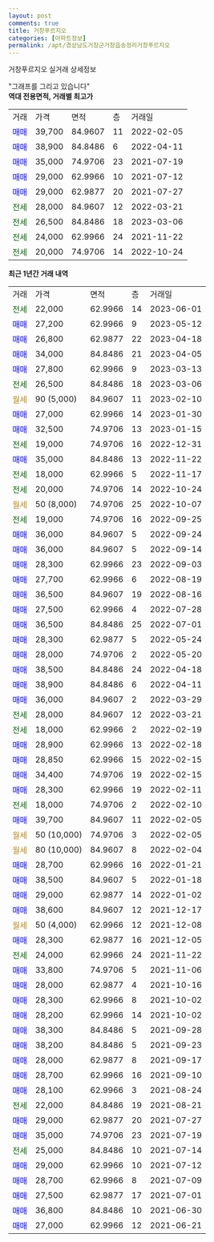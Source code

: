```yaml
---
layout: post
comments: true
title: 거창푸르지오
categories: [아파트정보]
permalink: /apt/경상남도거창군거창읍송정리거창푸르지오
---
```


거창푸르지오 실거래 상세정보

<script type="text/javascript">
  google.charts.load('current', {'packages':['line', 'corechart']});
  google.charts.setOnLoadCallback(drawChart);

  function drawChart() {
    var data = new google.visualization.DataTable();
    data.addColumn('date', '거래일');
    data.addColumn('number', "매매");
    data.addColumn('number', "전세");
    data.addColumn('number', "전매");

    data.addRows([[new Date(Date.parse("2023-06-01")), null, 22000, null], [new Date(Date.parse("2023-05-12")), 27200, null, null], [new Date(Date.parse("2023-04-18")), 26800, null, null], [new Date(Date.parse("2023-04-05")), 34000, null, null], [new Date(Date.parse("2023-03-13")), 27800, null, null], [new Date(Date.parse("2023-03-06")), null, 26500, null], [new Date(Date.parse("2023-02-10")), null, null, null], [new Date(Date.parse("2023-01-30")), 27000, null, null], [new Date(Date.parse("2023-01-15")), 32500, null, null], [new Date(Date.parse("2022-12-31")), null, 19000, null], [new Date(Date.parse("2022-11-22")), 35000, null, null], [new Date(Date.parse("2022-11-17")), null, 18000, null], [new Date(Date.parse("2022-10-24")), null, 20000, null], [new Date(Date.parse("2022-10-07")), null, null, null], [new Date(Date.parse("2022-09-25")), null, 19000, null], [new Date(Date.parse("2022-09-24")), 36000, null, null], [new Date(Date.parse("2022-09-14")), 36000, null, null], [new Date(Date.parse("2022-09-03")), 28300, null, null], [new Date(Date.parse("2022-08-19")), 27700, null, null], [new Date(Date.parse("2022-08-16")), 36500, null, null], [new Date(Date.parse("2022-07-28")), 27500, null, null], [new Date(Date.parse("2022-07-01")), 36500, null, null], [new Date(Date.parse("2022-05-24")), 28300, null, null], [new Date(Date.parse("2022-05-20")), 28000, null, null], [new Date(Date.parse("2022-04-18")), 38500, null, null], [new Date(Date.parse("2022-04-11")), 38900, null, null], [new Date(Date.parse("2022-03-29")), 36000, null, null], [new Date(Date.parse("2022-03-21")), null, 28000, null], [new Date(Date.parse("2022-02-19")), null, 18000, null], [new Date(Date.parse("2022-02-18")), 28900, null, null], [new Date(Date.parse("2022-02-15")), 28850, null, null], [new Date(Date.parse("2022-02-15")), 34400, null, null], [new Date(Date.parse("2022-02-11")), 28300, null, null], [new Date(Date.parse("2022-02-10")), null, 18000, null], [new Date(Date.parse("2022-02-05")), 39700, null, null], [new Date(Date.parse("2022-02-05")), null, null, null], [new Date(Date.parse("2022-02-04")), null, null, null], [new Date(Date.parse("2022-01-21")), 28700, null, null], [new Date(Date.parse("2022-01-18")), 38500, null, null], [new Date(Date.parse("2022-01-02")), 29000, null, null], [new Date(Date.parse("2021-12-17")), 38600, null, null], [new Date(Date.parse("2021-12-08")), null, null, null], [new Date(Date.parse("2021-12-05")), 28300, null, null], [new Date(Date.parse("2021-11-22")), null, 24000, null], [new Date(Date.parse("2021-11-06")), 33800, null, null], [new Date(Date.parse("2021-10-16")), 28000, null, null], [new Date(Date.parse("2021-10-02")), 28300, null, null], [new Date(Date.parse("2021-10-02")), 28200, null, null], [new Date(Date.parse("2021-09-28")), 38300, null, null], [new Date(Date.parse("2021-09-23")), 38200, null, null], [new Date(Date.parse("2021-09-17")), 28000, null, null], [new Date(Date.parse("2021-09-10")), 28700, null, null], [new Date(Date.parse("2021-08-24")), 28100, null, null], [new Date(Date.parse("2021-08-21")), null, 22000, null], [new Date(Date.parse("2021-07-27")), 29000, null, null], [new Date(Date.parse("2021-07-19")), 35000, null, null], [new Date(Date.parse("2021-07-14")), null, 25000, null], [new Date(Date.parse("2021-07-12")), 29000, null, null], [new Date(Date.parse("2021-07-09")), 28700, null, null], [new Date(Date.parse("2021-07-01")), 27500, null, null], [new Date(Date.parse("2021-06-30")), 36800, null, null], [new Date(Date.parse("2021-06-21")), 27000, null, null]]);

    var options = {
      hAxis: {
        format: 'yyyy/MM/dd'
      },    
      lineWidth: 0,
      pointsVisible: true,    
      title: '최근 1년간 유형별 실거래가 분포',
      legend: { position: 'bottom' }
    };

    var formatter = new google.visualization.NumberFormat({pattern:'###,###'} );
    formatter.format(data, 1);
    formatter.format(data, 2);
    
    setTimeout(function() {
        var chart = new google.visualization.LineChart(document.getElementById('columnchart_material'));
        chart.draw(data, (options));
        document.getElementById('loading').style.display = 'none';
    }, 200);
  }
</script>


<div id="loading" style="z-index:20; display: block; margin-left: 0px">"그래프를 그리고 있습니다"</div>
<div id="columnchart_material" style="width: 95%; margin-left: 0px; display: block"></div>
<!-- contents start -->
<b>역대 전용면적, 거래별 최고가</b>
<table class="sortable">
    <tr>
      <td>거래</td>
      <td>가격</td>
      <td>면적</td>
      <td>층</td>
      <td>거래일</td>
    </tr>
        <tr>
          <td><a style="color: blue">매매</a></td>
          <td>39,700</td>
          <td>84.9607</td>
          <td>11</td>
          <td>2022-02-05</td>
        </tr>            <tr>
          <td><a style="color: blue">매매</a></td>
          <td>38,900</td>
          <td>84.8486</td>
          <td>6</td>
          <td>2022-04-11</td>
        </tr>            <tr>
          <td><a style="color: blue">매매</a></td>
          <td>35,000</td>
          <td>74.9706</td>
          <td>23</td>
          <td>2021-07-19</td>
        </tr>            <tr>
          <td><a style="color: blue">매매</a></td>
          <td>29,000</td>
          <td>62.9966</td>
          <td>10</td>
          <td>2021-07-12</td>
        </tr>            <tr>
          <td><a style="color: blue">매매</a></td>
          <td>29,000</td>
          <td>62.9877</td>
          <td>20</td>
          <td>2021-07-27</td>
        </tr>        
        <tr>
              <td><a style="color: darkgreen">전세</a></td>
              <td>28,000</td>
              <td>84.9607</td>
              <td>12</td>
              <td>2022-03-21</td>
            </tr>            <tr>
              <td><a style="color: darkgreen">전세</a></td>
              <td>26,500</td>
              <td>84.8486</td>
              <td>18</td>
              <td>2023-03-06</td>
            </tr>            <tr>
              <td><a style="color: darkgreen">전세</a></td>
              <td>24,000</td>
              <td>62.9966</td>
              <td>24</td>
              <td>2021-11-22</td>
            </tr>            <tr>
              <td><a style="color: darkgreen">전세</a></td>
              <td>20,000</td>
              <td>74.9706</td>
              <td>14</td>
              <td>2022-10-24</td>
            </tr>        
    
</table>

<b>최근 1년간 거래 내역</b>

<table class="sortable">
    <tr>
      <td>거래</td>
      <td>가격</td>
      <td>면적</td>
      <td>층</td>
      <td>거래일</td>
    </tr>
    <tr>
      <td><a style="color: darkgreen">전세</a></td>
      <td>22,000</td>
      <td>62.9966</td>
      <td>14</td>
      <td>2023-06-01</td>
    </tr>          <tr>
      <td><a style="color: blue">매매</a></td>
      <td>27,200</td>
      <td>62.9966</td>
      <td>9</td>
      <td>2023-05-12</td>
    </tr>          <tr>
      <td><a style="color: blue">매매</a></td>
      <td>26,800</td>
      <td>62.9877</td>
      <td>22</td>
      <td>2023-04-18</td>
    </tr>          <tr>
      <td><a style="color: blue">매매</a></td>
      <td>34,000</td>
      <td>84.8486</td>
      <td>21</td>
      <td>2023-04-05</td>
    </tr>          <tr>
      <td><a style="color: blue">매매</a></td>
      <td>27,800</td>
      <td>62.9966</td>
      <td>9</td>
      <td>2023-03-13</td>
    </tr>          <tr>
      <td><a style="color: darkgreen">전세</a></td>
      <td>26,500</td>
      <td>84.8486</td>
      <td>18</td>
      <td>2023-03-06</td>
    </tr>          <tr>
      <td><a style="color: darkgoldenrod">월세</a></td>
      <td>90 (5,000)</td>
      <td>84.9607</td>
      <td>11</td>
      <td>2023-02-10</td>
    </tr>          <tr>
      <td><a style="color: blue">매매</a></td>
      <td>27,000</td>
      <td>62.9966</td>
      <td>14</td>
      <td>2023-01-30</td>
    </tr>          <tr>
      <td><a style="color: blue">매매</a></td>
      <td>32,500</td>
      <td>74.9706</td>
      <td>13</td>
      <td>2023-01-15</td>
    </tr>          <tr>
      <td><a style="color: darkgreen">전세</a></td>
      <td>19,000</td>
      <td>74.9706</td>
      <td>16</td>
      <td>2022-12-31</td>
    </tr>          <tr>
      <td><a style="color: blue">매매</a></td>
      <td>35,000</td>
      <td>84.8486</td>
      <td>13</td>
      <td>2022-11-22</td>
    </tr>          <tr>
      <td><a style="color: darkgreen">전세</a></td>
      <td>18,000</td>
      <td>62.9966</td>
      <td>5</td>
      <td>2022-11-17</td>
    </tr>          <tr>
      <td><a style="color: darkgreen">전세</a></td>
      <td>20,000</td>
      <td>74.9706</td>
      <td>14</td>
      <td>2022-10-24</td>
    </tr>          <tr>
      <td><a style="color: darkgoldenrod">월세</a></td>
      <td>50 (8,000)</td>
      <td>74.9706</td>
      <td>25</td>
      <td>2022-10-07</td>
    </tr>          <tr>
      <td><a style="color: darkgreen">전세</a></td>
      <td>19,000</td>
      <td>74.9706</td>
      <td>16</td>
      <td>2022-09-25</td>
    </tr>          <tr>
      <td><a style="color: blue">매매</a></td>
      <td>36,000</td>
      <td>84.9607</td>
      <td>5</td>
      <td>2022-09-24</td>
    </tr>          <tr>
      <td><a style="color: blue">매매</a></td>
      <td>36,000</td>
      <td>84.9607</td>
      <td>5</td>
      <td>2022-09-14</td>
    </tr>          <tr>
      <td><a style="color: blue">매매</a></td>
      <td>28,300</td>
      <td>62.9966</td>
      <td>23</td>
      <td>2022-09-03</td>
    </tr>          <tr>
      <td><a style="color: blue">매매</a></td>
      <td>27,700</td>
      <td>62.9966</td>
      <td>6</td>
      <td>2022-08-19</td>
    </tr>          <tr>
      <td><a style="color: blue">매매</a></td>
      <td>36,500</td>
      <td>84.9607</td>
      <td>19</td>
      <td>2022-08-16</td>
    </tr>          <tr>
      <td><a style="color: blue">매매</a></td>
      <td>27,500</td>
      <td>62.9966</td>
      <td>4</td>
      <td>2022-07-28</td>
    </tr>          <tr>
      <td><a style="color: blue">매매</a></td>
      <td>36,500</td>
      <td>84.8486</td>
      <td>25</td>
      <td>2022-07-01</td>
    </tr>          <tr>
      <td><a style="color: blue">매매</a></td>
      <td>28,300</td>
      <td>62.9877</td>
      <td>5</td>
      <td>2022-05-24</td>
    </tr>          <tr>
      <td><a style="color: blue">매매</a></td>
      <td>28,000</td>
      <td>74.9706</td>
      <td>2</td>
      <td>2022-05-20</td>
    </tr>          <tr>
      <td><a style="color: blue">매매</a></td>
      <td>38,500</td>
      <td>84.8486</td>
      <td>24</td>
      <td>2022-04-18</td>
    </tr>          <tr>
      <td><a style="color: blue">매매</a></td>
      <td>38,900</td>
      <td>84.8486</td>
      <td>6</td>
      <td>2022-04-11</td>
    </tr>          <tr>
      <td><a style="color: blue">매매</a></td>
      <td>36,000</td>
      <td>84.9607</td>
      <td>2</td>
      <td>2022-03-29</td>
    </tr>          <tr>
      <td><a style="color: darkgreen">전세</a></td>
      <td>28,000</td>
      <td>84.9607</td>
      <td>12</td>
      <td>2022-03-21</td>
    </tr>          <tr>
      <td><a style="color: darkgreen">전세</a></td>
      <td>18,000</td>
      <td>62.9966</td>
      <td>2</td>
      <td>2022-02-19</td>
    </tr>          <tr>
      <td><a style="color: blue">매매</a></td>
      <td>28,900</td>
      <td>62.9966</td>
      <td>13</td>
      <td>2022-02-18</td>
    </tr>          <tr>
      <td><a style="color: blue">매매</a></td>
      <td>28,850</td>
      <td>62.9966</td>
      <td>15</td>
      <td>2022-02-15</td>
    </tr>          <tr>
      <td><a style="color: blue">매매</a></td>
      <td>34,400</td>
      <td>74.9706</td>
      <td>19</td>
      <td>2022-02-15</td>
    </tr>          <tr>
      <td><a style="color: blue">매매</a></td>
      <td>28,300</td>
      <td>62.9966</td>
      <td>19</td>
      <td>2022-02-11</td>
    </tr>          <tr>
      <td><a style="color: darkgreen">전세</a></td>
      <td>18,000</td>
      <td>74.9706</td>
      <td>2</td>
      <td>2022-02-10</td>
    </tr>          <tr>
      <td><a style="color: blue">매매</a></td>
      <td>39,700</td>
      <td>84.9607</td>
      <td>11</td>
      <td>2022-02-05</td>
    </tr>          <tr>
      <td><a style="color: darkgoldenrod">월세</a></td>
      <td>50 (10,000)</td>
      <td>74.9706</td>
      <td>3</td>
      <td>2022-02-05</td>
    </tr>          <tr>
      <td><a style="color: darkgoldenrod">월세</a></td>
      <td>80 (10,000)</td>
      <td>84.9607</td>
      <td>8</td>
      <td>2022-02-04</td>
    </tr>          <tr>
      <td><a style="color: blue">매매</a></td>
      <td>28,700</td>
      <td>62.9966</td>
      <td>16</td>
      <td>2022-01-21</td>
    </tr>          <tr>
      <td><a style="color: blue">매매</a></td>
      <td>38,500</td>
      <td>84.9607</td>
      <td>5</td>
      <td>2022-01-18</td>
    </tr>          <tr>
      <td><a style="color: blue">매매</a></td>
      <td>29,000</td>
      <td>62.9877</td>
      <td>14</td>
      <td>2022-01-02</td>
    </tr>          <tr>
      <td><a style="color: blue">매매</a></td>
      <td>38,600</td>
      <td>84.9607</td>
      <td>12</td>
      <td>2021-12-17</td>
    </tr>          <tr>
      <td><a style="color: darkgoldenrod">월세</a></td>
      <td>50 (4,000)</td>
      <td>62.9966</td>
      <td>12</td>
      <td>2021-12-08</td>
    </tr>          <tr>
      <td><a style="color: blue">매매</a></td>
      <td>28,300</td>
      <td>62.9877</td>
      <td>16</td>
      <td>2021-12-05</td>
    </tr>          <tr>
      <td><a style="color: darkgreen">전세</a></td>
      <td>24,000</td>
      <td>62.9966</td>
      <td>24</td>
      <td>2021-11-22</td>
    </tr>          <tr>
      <td><a style="color: blue">매매</a></td>
      <td>33,800</td>
      <td>74.9706</td>
      <td>5</td>
      <td>2021-11-06</td>
    </tr>          <tr>
      <td><a style="color: blue">매매</a></td>
      <td>28,000</td>
      <td>62.9877</td>
      <td>4</td>
      <td>2021-10-16</td>
    </tr>          <tr>
      <td><a style="color: blue">매매</a></td>
      <td>28,300</td>
      <td>62.9966</td>
      <td>8</td>
      <td>2021-10-02</td>
    </tr>          <tr>
      <td><a style="color: blue">매매</a></td>
      <td>28,200</td>
      <td>62.9966</td>
      <td>14</td>
      <td>2021-10-02</td>
    </tr>          <tr>
      <td><a style="color: blue">매매</a></td>
      <td>38,300</td>
      <td>84.8486</td>
      <td>5</td>
      <td>2021-09-28</td>
    </tr>          <tr>
      <td><a style="color: blue">매매</a></td>
      <td>38,200</td>
      <td>84.8486</td>
      <td>5</td>
      <td>2021-09-23</td>
    </tr>          <tr>
      <td><a style="color: blue">매매</a></td>
      <td>28,000</td>
      <td>62.9877</td>
      <td>8</td>
      <td>2021-09-17</td>
    </tr>          <tr>
      <td><a style="color: blue">매매</a></td>
      <td>28,700</td>
      <td>62.9966</td>
      <td>16</td>
      <td>2021-09-10</td>
    </tr>          <tr>
      <td><a style="color: blue">매매</a></td>
      <td>28,100</td>
      <td>62.9966</td>
      <td>3</td>
      <td>2021-08-24</td>
    </tr>          <tr>
      <td><a style="color: darkgreen">전세</a></td>
      <td>22,000</td>
      <td>84.8486</td>
      <td>19</td>
      <td>2021-08-21</td>
    </tr>          <tr>
      <td><a style="color: blue">매매</a></td>
      <td>29,000</td>
      <td>62.9877</td>
      <td>20</td>
      <td>2021-07-27</td>
    </tr>          <tr>
      <td><a style="color: blue">매매</a></td>
      <td>35,000</td>
      <td>74.9706</td>
      <td>23</td>
      <td>2021-07-19</td>
    </tr>          <tr>
      <td><a style="color: darkgreen">전세</a></td>
      <td>25,000</td>
      <td>84.8486</td>
      <td>10</td>
      <td>2021-07-14</td>
    </tr>          <tr>
      <td><a style="color: blue">매매</a></td>
      <td>29,000</td>
      <td>62.9966</td>
      <td>10</td>
      <td>2021-07-12</td>
    </tr>          <tr>
      <td><a style="color: blue">매매</a></td>
      <td>28,700</td>
      <td>62.9966</td>
      <td>8</td>
      <td>2021-07-09</td>
    </tr>          <tr>
      <td><a style="color: blue">매매</a></td>
      <td>27,500</td>
      <td>62.9877</td>
      <td>17</td>
      <td>2021-07-01</td>
    </tr>          <tr>
      <td><a style="color: blue">매매</a></td>
      <td>36,800</td>
      <td>84.8486</td>
      <td>10</td>
      <td>2021-06-30</td>
    </tr>          <tr>
      <td><a style="color: blue">매매</a></td>
      <td>27,000</td>
      <td>62.9966</td>
      <td>12</td>
      <td>2021-06-21</td>
    </tr>      </table>
<!-- contents end -->    

